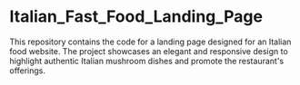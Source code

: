 # Italian_Fast_Food_Landing_Page
This repository contains the code for a landing page designed for an Italian food website. The project showcases an elegant and responsive design to highlight authentic Italian mushroom dishes and promote the restaurant's offerings.
